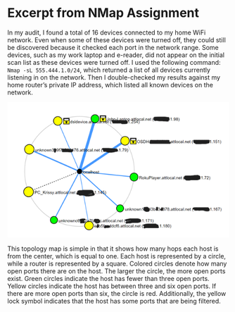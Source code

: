 # Excerpt from NMap Assignment

In my audit, I found a total of 16 devices connected to my home WiFi network. Even when some of these devices were turned off, they could still be discovered because it checked each port in the network range. Some devices, such as my work laptop and e-reader, did not appear on the initial scan list as these devices were turned off. I used the following command: `Nmap -sL 555.444.1.0/24`, which returned a list of all devices currently listening in on the network. Then I double-checked my results against my home router’s private IP address, which listed all known devices on the network.

![nmap topology map](images/7_nmaptopology.png)

This topology map is simple in that it shows how many hops each host is from the center, which is equal to one. Each host is represented by a circle, while a router is represented by a square. Colored circles denote how many open ports there are on the host. The larger the circle, the more open ports exist. Green circles indicate the host has fewer than three open ports. Yellow circles indicate the host has between three and six open ports. If there are more open ports than six, the circle is red. Additionally, the yellow lock symbol indicates that the host has some ports that are being filtered.
